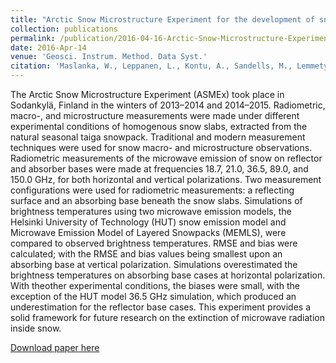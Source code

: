 ```yaml
---
title: "Arctic Snow Microstructure Experiment for the development of snow emission modelling"
collection: publications
permalink: /publication/2016-04-16-Arctic-Snow-Microstructure-Experiment-for-the-development-of-snow-emission-modelling
date: 2016-Apr-14
venue: 'Geosci. Instrum. Method. Data Syst.'
citation: 'Maslanka, W., Leppanen, L., Kontu, A., Sandells, M., Lemmetyinen, J., Schneebeli, M., Proksch, M., Matzl, M., Hannula, H-R., Gurney, R. (2016). &quot;Arctic Snow Microstructure Experiment for the development of snow emission modelling.&quot; <i>Geosci. Instrum. Method. Data Syst.</i>. 5, 85-94.'
---
```

The Arctic Snow Microstructure Experiment (ASMEx) took place in Sodankylä, Finland in the winters of 2013–2014 and 2014–2015. Radiometric, macro-, and microstructure
measurements were made under different experimental conditions of homogenous snow slabs, extracted from the natural seasonal taiga snowpack. Traditional and modern measurement techniques were used for snow macro- and microstructure observations. Radiometric measurements of the microwave emission of snow on reflector and absorber bases were made at frequencies 18.7, 21.0, 36.5, 89.0, and 150.0 GHz, for both horizontal and vertical polarizations. Two measurement configurations were used for radiometric measurements: a reflecting surface and an absorbing base beneath the snow slabs. Simulations of brightness temperatures using two microwave emission models, the Helsinki University of Technology (HUT) snow emission model and Microwave Emission Model of Layered Snowpacks (MEMLS), were compared to observed brightness temperatures. RMSE and bias were calculated; with the RMSE and bias values being smallest upon an absorbing base at vertical polarization. Simulations overestimated the brightness temperatures on absorbing base cases at horizontal polarization. With theother experimental conditions, the biases were small, with the exception of the HUT model 36.5 GHz simulation, which produced an underestimation for the reflector base cases. This experiment provides a solid framework for future research on the extinction of microwave radiation inside snow.

[Download paper here](http://willmaslanka.github.io/files/gi-5-85-2016.pdf)
